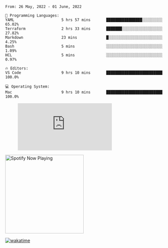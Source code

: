 <!--START_SECTION:waka-->
```text
From: 26 May, 2022 - 01 June, 2022

💬 Programming Languages: 
YAML                     5 hrs 57 mins       ████████████████░░░░░░░░░   65.02% 
Terraform                2 hrs 33 mins       ███████░░░░░░░░░░░░░░░░░░   27.82% 
Markdown                 23 mins             █░░░░░░░░░░░░░░░░░░░░░░░░   4.25% 
Bash                     5 mins              ░░░░░░░░░░░░░░░░░░░░░░░░░   1.09% 
HCL                      5 mins              ░░░░░░░░░░░░░░░░░░░░░░░░░   0.97%

🔥 Editors: 
VS Code                  9 hrs 10 mins       █████████████████████████   100.0%

💻 Operating System: 
Mac                      9 hrs 10 mins       █████████████████████████   100.0%

```


<!--END_SECTION:waka-->

<figure><embed src="https://wakatime.com/share/@gregnrobinson/001c6d31-0c95-44f9-b6d7-9fd705354f62.svg"></embed></figure>

[<img src="https://spotify-playing-gregnrobinson.vercel.app/api/spotify/?background_color=transparent&border_color=transparent" alt="Spotify Now Playing" width="250" />](https://open.spotify.com/user/gregnrobinson-ca)

[![wakatime](https://wakatime.com/badge/user/37718f76-572e-4513-b2c5-41c4d93d287a.svg)](https://wakatime.com/@37718f76-572e-4513-b2c5-41c4d93d287a)



